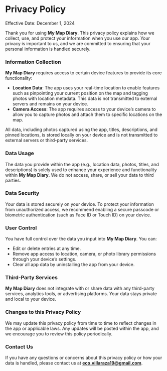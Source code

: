 # Privacy Policy

Effective Date: December 1, 2024

Thank you for using **My Map Diary**. This privacy policy explains how we collect, use, and protect your information when you use our app. Your privacy is important to us, and we are committed to ensuring that your personal information is handled securely.

### Information Collection
**My Map Diary** requires access to certain device features to provide its core functionality:

- **Location Data**: The app uses your real-time location to enable features such as pinpointing your current position on the map and tagging photos with location metadata. This data is not transmitted to external servers and remains on your device.
- **Camera Access**: The app requires access to your device’s camera to allow you to capture photos and attach them to specific locations on the map.

All data, including photos captured using the app, titles, descriptions, and pinned locations, is stored locally on your device and is not transmitted to external servers or third-party services.

### Data Usage
The data you provide within the app (e.g., location data, photos, titles, and descriptions) is solely used to enhance your experience and functionality within **My Map Diary**. We do not access, share, or sell your data to third parties.

### Data Security
Your data is stored securely on your device. To protect your information from unauthorized access, we recommend enabling a secure passcode or biometric authentication (such as Face ID or Touch ID) on your device.

### User Control
You have full control over the data you input into **My Map Diary**. You can:
- Edit or delete entries at any time.
- Remove app access to location, camera, or photo library permissions through your device’s settings.
- Clear all app data by uninstalling the app from your device.

### Third-Party Services
**My Map Diary** does not integrate with or share data with any third-party services, analytics tools, or advertising platforms. Your data stays private and local to your device.

### Changes to this Privacy Policy
We may update this privacy policy from time to time to reflect changes in the app or applicable laws. Any updates will be posted within the app, and we encourage you to review this policy periodically.

### Contact Us
If you have any questions or concerns about this privacy policy or how your data is handled, please contact us at **eco.villaraza19@gmail.com**.

